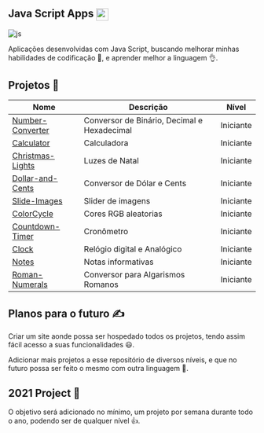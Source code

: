 ## Java Script Apps <img src="https://user-images.githubusercontent.com/63371945/106048067-2c1e3b00-60c3-11eb-921a-a79203035178.png" height="25" width="25" align="center">

![js](https://user-images.githubusercontent.com/63371945/106040433-39362c80-60b9-11eb-8ed6-0d9c5e6dbf72.png)

 Aplicações desenvolvidas com Java Script, buscando melhorar minhas habilidades de codificação 🧠, e aprender melhor a linguagem 👌. 

## Projetos 📁

| Nome             | Descrição                         | Nível     |
|------------------|-----------------------------------|-----------|
| [Number-Converter](https://github.com/ramoncibas/JavaScript-Apps/tree/main/Projetos/Bin2Dec)          | Conversor de Binário, Decimal e Hexadecimal | Iniciante |
| [Calculator](https://github.com/ramoncibas/JavaScript-Apps/tree/main/Projetos/Calculator)       | Calculadora                       | Iniciante |
| [Christmas-Lights](https://github.com/ramoncibas/JavaScript-Apps/tree/main/Projetos/Christmas-Lights) | Luzes de Natal                    | Iniciante |
| [Dollar-and-Cents](https://github.com/ramoncibas/JavaScript-Apps/tree/main/Projetos/Dollar-and-Cents) | Conversor de Dólar e Cents       | Iniciante |
| [Slide-Images](https://github.com/ramoncibas/JavaScript-Apps/tree/main/Projetos/Slides-Image) | Slider de imagens | Iniciante |
| [ColorCycle](https://github.com/ramoncibas/JavaScript-Apps/tree/main/Projetos/ColorCycle) | Cores RGB aleatorias | Iniciante |
| [Countdown-Timer](https://github.com/ramoncibas/JavaScript-Apps/tree/main/Projetos/Countdown-Timer) | Cronômetro | Iniciante |
| [Clock](https://github.com/ramoncibas/JavaScript-Apps/tree/main/Projetos/Clock/digital) | Relógio digital e Analógico| Iniciante | 
| [Notes](https://github.com/ramoncibas/JavaScript-Apps/tree/main/Projetos/Notes) | Notas informativas | Iniciante |
| [Roman-Numerals](https://github.com/ramoncibas/JavaScript-Apps/tree/main/Projetos/Roman-Numbers) | Conversor para Algarismos Romanos | Iniciante |

## Planos para o futuro ✍
Criar um site aonde possa ser hospedado todos os projetos, tendo assim fácil acesso a suas funcionalidades 😃.

Adicionar mais projetos a esse repositório de diversos níveis, e que no futuro possa ser feito o mesmo com outra linguagem 🙏.

## 2021 Project 📃
O objetivo será adicionado no mínimo, um projeto por semana durante todo o ano, podendo ser de qualquer nível 👍.


